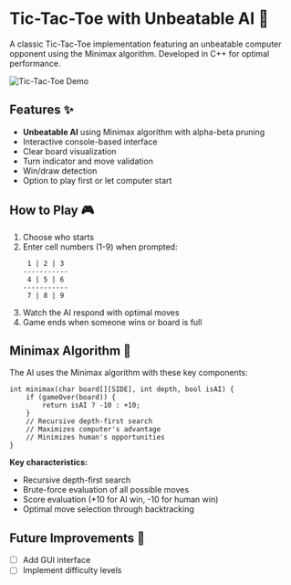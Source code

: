 # Tic-Tac-Toe with Unbeatable AI 🤖

A classic Tic-Tac-Toe implementation featuring an unbeatable computer opponent using the Minimax algorithm. Developed in C++ for optimal performance.

![Tic-Tac-Toe Demo](https://via.placeholder.com/400x250?text=Tic-Tac-Toe+Demo+Preview)

## Features ✨
- **Unbeatable AI** using Minimax algorithm with alpha-beta pruning
- Interactive console-based interface
- Clear board visualization
- Turn indicator and move validation
- Win/draw detection
- Option to play first or let computer start

## How to Play 🎮
1. Choose who starts
2. Enter cell numbers (1-9) when prompted:
   ```
    1 | 2 | 3
   -----------
    4 | 5 | 6
   -----------
    7 | 8 | 9
   ```
3. Watch the AI respond with optimal moves
4. Game ends when someone wins or board is full

## Minimax Algorithm 🧠
The AI uses the Minimax algorithm with these key components:

```
int minimax(char board[][SIDE], int depth, bool isAI) {
    if (gameOver(board)) {
        return isAI ? -10 : +10;
    }
    // Recursive depth-first search
    // Maximizes computer's advantage
    // Minimizes human's opportunities
}
```

**Key characteristics:**
- Recursive depth-first search
- Brute-force evaluation of all possible moves
- Score evaluation (+10 for AI win, -10 for human win)
- Optimal move selection through backtracking

## Future Improvements 🔮
- [ ] Add GUI interface
- [ ] Implement difficulty levels
